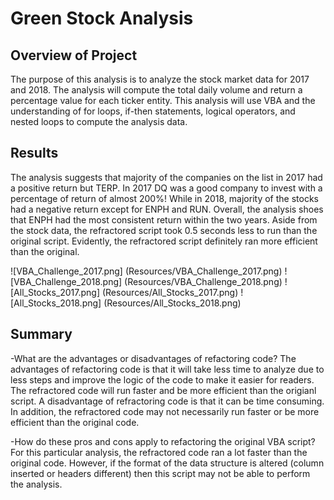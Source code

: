 # Green Stock Analysis

## Overview of Project

The purpose of this analysis is to analyze the stock market data for 2017 and 2018. The analysis will compute the total daily volume and return a percentage value for each ticker entity.
This analysis will use VBA and the understanding of for loops, if-then statements, logical operators, and nested loops to compute the analysis data.

## Results
The analysis suggests that majority of the companies on the list in 2017 had a positive return but TERP. In 2017 DQ was a good company to invest with a percentage of return of almost 200%! While in 2018, majority of the stocks had a negative return except for ENPH and RUN. Overall, the analysis shoes that ENPH had the most consistent return within the two years. Aside from the stock data, the refractored script took 0.5 seconds less to run than the original script. Evidently, the refractored script definitely ran more efficient than the original. 

![VBA_Challenge_2017.png]
(Resources/VBA_Challenge_2017.png)
![VBA_Challenge_2018.png]
(Resources/VBA_Challenge_2018.png)
![All_Stocks_2017.png]
(Resources/All_Stocks_2017.png)
![All_Stocks_2018.png]
(Resources/All_Stocks_2018.png)

## Summary

-What are the advantages or disadvantages of refactoring code?
The advantages of refactoring code is that it will take less time to analyze due to less steps and improve the logic of the code to make it easier for readers. The refractored code will run faster and be more efficient than the origianl script.
A disadvantage of refractoring code is that it can be time consuming. In addition, the refractored code may not necessarily run faster or be more efficient than the original code.

-How do these pros and cons apply to refactoring the original VBA script?
For this particular analysis, the refractored code ran a lot faster than the original code.
However, if the format of the data structure is altered (column inserted or headers different) then this script may not be able to perform the analysis. 

